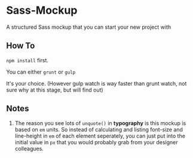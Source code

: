 # Sass-Mockup
A structured Sass mockup that you can start your new project with

## How To
`npm install` first.

You can either 
`grunt` or `gulp`

It's your choice. (However gulp watch is way faster than grunt watch, not sure why at this stage, but will find out)

## Notes
1. The reason you see lots of `unquote()` in **typography** is this mockup is based on `em` units. So instead of calculating and listing font-size and line-height in `em` of each element seperately, you can just put into the initial value in `px` that you would probably grab from your designer colleagues.

